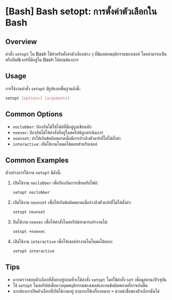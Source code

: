 # [Bash] Bash setopt: การตั้งค่าตัวเลือกใน Bash

## Overview
คำสั่ง `setopt` ใน Bash ใช้สำหรับตั้งค่าตัวเลือกต่าง ๆ ที่มีผลต่อพฤติกรรมของเชลล์ โดยสามารถเปิดหรือปิดฟีเจอร์ที่มีอยู่ใน Bash ได้ตามต้องการ

## Usage
การใช้งานคำสั่ง `setopt` มีรูปแบบพื้นฐานดังนี้:

```bash
setopt [options] [arguments]
```

## Common Options
- `noclobber`: ป้องกันไม่ให้ไฟล์ที่มีอยู่ถูกเขียนทับ
- `noexec`: ป้องกันไม่ให้คำสั่งที่อยู่ในสคริปต์ถูกดำเนินการ
- `nounset`: ทำให้เกิดข้อผิดพลาดเมื่อมีการอ้างอิงตัวแปรที่ไม่ได้ตั้งค่า
- `interactive`: เปิดใช้งานโหมดโต้ตอบสำหรับเชลล์

## Common Examples
ตัวอย่างการใช้งาน `setopt` มีดังนี้:

1. เปิดใช้งาน `noclobber` เพื่อป้องกันการเขียนทับไฟล์:
   ```bash
   setopt noclobber
   ```

2. เปิดใช้งาน `nounset` เพื่อให้เกิดข้อผิดพลาดเมื่ออ้างอิงตัวแปรที่ไม่ได้ตั้งค่า:
   ```bash
   setopt nounset
   ```

3. ปิดใช้งาน `noexec` เพื่อให้คำสั่งในสคริปต์สามารถทำงานได้:
   ```bash
   setopt +noexec
   ```

4. เปิดใช้งาน `interactive` เพื่อให้เชลล์ทำงานในโหมดโต้ตอบ:
   ```bash
   setopt interactive
   ```

## Tips
- ควรตรวจสอบตัวเลือกที่ตั้งค่าอยู่ก่อนที่จะใช้คำสั่ง `setopt` โดยใช้คำสั่ง `set` เพื่อดูสถานะปัจจุบัน
- ใช้ `setopt` ในสคริปต์เพื่อควบคุมพฤติกรรมของเชลล์และลดข้อผิดพลาดที่อาจเกิดขึ้น
- หากต้องการปิดตัวเลือกที่เปิดใช้งานอยู่ สามารถใช้เครื่องหมาย `+` นำหน้าชื่อของตัวเลือกนั้นได้